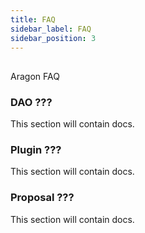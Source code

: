 ```yaml
---
title: FAQ
sidebar_label: FAQ
sidebar_position: 3
---
```


##

Aragon FAQ

### DAO ???

This section will contain docs.

### Plugin ???

This section will contain docs.

### Proposal ???

This section will contain docs.
